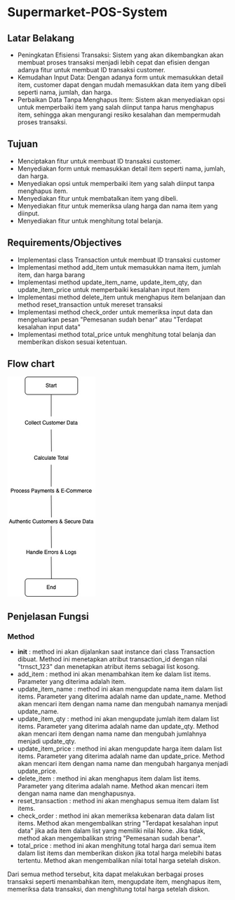 # Supermarket-POS-System

## Latar Belakang
- Peningkatan Efisiensi Transaksi: Sistem yang akan dikembangkan akan membuat proses transaksi menjadi lebih cepat dan efisien dengan adanya fitur untuk membuat ID transaksi customer.
- Kemudahan Input Data: Dengan adanya form untuk memasukkan detail item, customer dapat dengan mudah memasukkan data item yang dibeli seperti nama, jumlah, dan harga.
- Perbaikan Data Tanpa Menghapus Item: Sistem akan menyediakan opsi untuk memperbaiki item yang salah diinput tanpa harus menghapus item, sehingga akan mengurangi resiko kesalahan dan mempermudah proses transaksi.

## Tujuan
- Menciptakan fitur untuk membuat ID transaksi customer.
- Menyediakan form untuk memasukkan detail item seperti nama, jumlah, dan harga.
- Menyediakan opsi untuk memperbaiki item yang salah diinput tanpa menghapus item.
- Menyediakan fitur untuk membatalkan item yang dibeli.
- Menyediakan fitur untuk memeriksa ulang harga dan nama item yang diinput.
- Menyediakan fitur untuk menghitung total belanja.

## Requirements/Objectives
- Implementasi class Transaction untuk membuat ID transaksi customer
- Implementasi method add_item untuk memasukkan nama item, jumlah item, dan harga barang
- Implementasi method update_item_name, update_item_qty, dan update_item_price untuk memperbaiki kesalahan input item
- Implementasi method delete_item untuk menghapus item belanjaan dan method reset_transaction untuk mereset transaksi
- Implementasi method check_order untuk memeriksa input data dan mengeluarkan pesan "Pemesanan sudah benar" atau "Terdapat kesalahan input data"
- Implementasi method total_price untuk menghitung total belanja dan memberikan diskon sesuai ketentuan.

## Flow chart
![Flowchart](https://github.com/gebemujaer/Supermarket-POS-System/blob/main/Flowchart.jpeg?raw=true)

## Penjelasan Fungsi
### Method
- __init__ : method ini akan dijalankan saat instance dari class Transaction dibuat. Method ini menetapkan atribut transaction_id dengan nilai "trnsct_123" dan menetapkan atribut items sebagai list kosong.
- add_item : method ini akan menambahkan item ke dalam list items. Parameter yang diterima adalah item.
- update_item_name : method ini akan mengupdate nama item dalam list items. Parameter yang diterima adalah name dan update_name. Method akan mencari item dengan nama name dan mengubah namanya menjadi update_name.
- update_item_qty : method ini akan mengupdate jumlah item dalam list items. Parameter yang diterima adalah name dan update_qty. Method akan mencari item dengan nama name dan mengubah jumlahnya menjadi update_qty.
- update_item_price : method ini akan mengupdate harga item dalam list items. Parameter yang diterima adalah name dan update_price. Method akan mencari item dengan nama name dan mengubah harganya menjadi update_price.
- delete_item : method ini akan menghapus item dalam list items. Parameter yang diterima adalah name. Method akan mencari item dengan nama name dan menghapusnya.
- reset_transaction : method ini akan menghapus semua item dalam list items.
- check_order : method ini akan memeriksa kebenaran data dalam list items. Method akan mengembalikan string "Terdapat kesalahan input data" jika ada item dalam list yang memiliki nilai None. Jika tidak, method akan mengembalikan string "Pemesanan sudah benar".
- total_price : method ini akan menghitung total harga dari semua item dalam list items dan memberikan diskon jika total harga melebihi batas tertentu. Method akan mengembalikan nilai total harga setelah diskon.

Dari semua method tersebut, kita dapat melakukan berbagai proses transaksi seperti menambahkan item, mengupdate item, menghapus item, memeriksa data transaksi, dan menghitung total harga setelah diskon.
